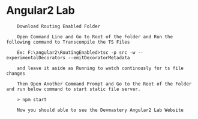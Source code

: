 # Angular2 Lab            

		Download Routing Enabled Folder
		
		Open Command Line and Go to Root of the Folder and Run the following command to Transcompile the TS Files
		
		Ex: F:\angular2\RoutingEnabled>tsc -p src -w --experimentalDecorators --emitDecoratorMetadata
		
		and leave it aside as Running to watch continously for ts file changes 
		
		Then Open Another Command Prompt and Go to the Root of the Folder and run below command to start static file server.
		
		> npm start
		
		Now you should able to see the Devmastery Angular2 Lab Website
		
